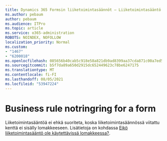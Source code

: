 ```yaml
---
title: Dynamics 365 Formsin liiketoimintasäännöt – Liiketoimintasääntö ei ole käytettävissä lomakkeessa
ms.author: pebaum
author: pebaum
ms.audience: ITPro
ms.topic: article
ms.service: o365-administration
ROBOTS: NOINDEX, NOFOLLOW
localization_priority: Normal
ms.custom:
- "1467"
- "6200018"
ms.openlocfilehash: 085656b40cab5c918e58a821db9ad8399aa37cda871c00a7ed51411c4b733576
ms.sourcegitcommit: b5f7da89a650d2915dc652449623c78be6247175
ms.translationtype: MT
ms.contentlocale: fi-FI
ms.lasthandoff: 08/05/2021
ms.locfileid: "53947224"
---
```

# <a name="business-rule-not-firing-for-a-form"></a>Business rule notringring for a form

Liiketoimintasääntöä ei ehkä suoriteta, koska liiketoimintasäännössä viitattu kenttä ei sisälly lomakkeeseen. Lisätietoja on kohdassa [Eikö liiketoimintasääntö ole käytettävissä lomakkeessa?](https://docs.microsoft.com/powerapps/maker/model-driven-apps/create-business-rules-recommendations-apply-logic-form#is-your-business-rule-not-firing-for-a-form).
